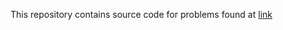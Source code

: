 This repository contains source code for problems found at [link](https://leetcode.com/studyplan/top-interview-150/)
